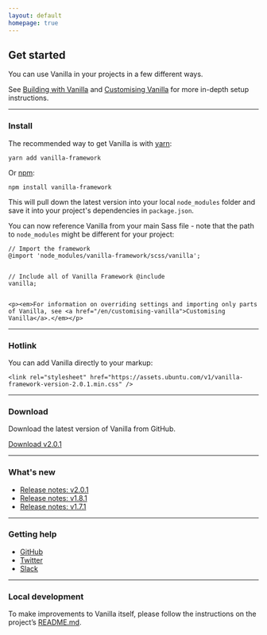 ```yaml
---
layout: default
homepage: true
---
```


## Get started

You can use Vanilla in your projects in a few different ways.

See [Building with Vanilla](/en/building-vanilla) and [Customising Vanilla](/en/customising-vanilla) for more in-depth setup instructions.

<hr class="is-deep">

<h3>Install</h3>
<div class="row">
  <div class="col-6">
    <p>The recommended way to get Vanilla is with <a href="https://www.yarnpkg.com/" class="p-link--external">yarn</a>:</p>
    <pre><code>yarn add vanilla-framework</code></pre>
    <p>Or <a href="https://www.npmjs.com/" class="p-link--external">npm</a>:</p>
    <pre><code>npm install vanilla-framework</code></pre>
    <p>This will pull down the latest version into your local <code>node_modules</code> folder and save it into your project's dependencies in <code>package.json</code>.</p>
  </div>
  <div class="col-6">
    <p>You can now reference Vanilla from your main Sass file - note that the path to <code>node_modules</code> might be different for your project:</p>
    <pre><code>// Import the framework
@import 'node_modules/vanilla-framework/scss/vanilla';

// Include all of Vanilla Framework
@include vanilla;</code></pre>

    <p><em>For information on overriding settings and importing only parts of Vanilla, see <a href="/en/customising-vanilla">Customising Vanilla</a>.</em></p>

  </div>
</div>

<hr class="is-deep">
<div class="u-equal-height">
    <div class="col-12">
        <h3>Hotlink</h3>
        <p>You can add Vanilla directly to your markup:</p>
        <pre><code>&lt;link rel="stylesheet" href="https://assets.ubuntu.com/v1/vanilla-framework-version-2.0.1.min.css" /&gt;</code></pre>
    </div>
</div>

<hr class="is-deep">

<div class="u-equal-height">
    <div class="col-12">
        <h3>Download</h3>
        <p>Download the latest version of Vanilla from GitHub.</p>
        <a href="https://github.com/canonical-web-and-design/vanilla-framework/archive/v2.0.1.zip" class="p-button--positive">Download v2.0.1</a>
    </div>
</div>

<hr class="is-deep">
<div class="u-equal-height">
    <div class="col-6">
        <h3>What's new</h3>
        <ul class="p-list">
            <li class="p-list__item--deep">
                <a href="https://github.com/canonical-web-and-design/vanilla-framework/releases/tag/v2.0.1">Release notes: v2.0.1</a>
            </li>
            <li class="p-list__item--deep">
                <a href="https://github.com/canonical-web-and-design/vanilla-framework/releases/tag/v1.8.1">Release notes: v1.8.1</a>
            </li>
            <li class="p-list__item--deep">
                <a href="https://github.com/canonical-web-and-design/vanilla-framework/releases/tag/v1.7.1">Release notes: v1.7.1</a>
            </li>
        </ul>
    </div>
    <hr class="is-deep u-hide--medium u-hide--large">
    <div class="col-6">
        <h3>Getting help</h3>
        <ul class="p-list">
            <li class="p-list__item">
                <i class="p-list__icon--github"></i><a href="https://github.com/canonical-web-and-design/vanilla-framework/issues/new">GitHub</a>
            </li>
            <li class="p-list__item">
                <i class="p-list__icon--twitter"></i><a href="https://twitter.com/vanillaframewrk">Twitter</a>
            </li>
            <li class="p-list__item">
                <i class="p-list__icon--slack"></i><a href="https://vanillaframework.slack.com/">Slack</a>
            </li>
        </ul>
    </div>
</div>

<hr class="is-deep">

<h3>Local development</h3>
<p>To make improvements to Vanilla itself, please follow the instructions on the project’s <a href="https://github.com/canonical-web-and-design/vanilla-framework#vanilla-framework" class="p-link--external">README.md</a>.</p>
